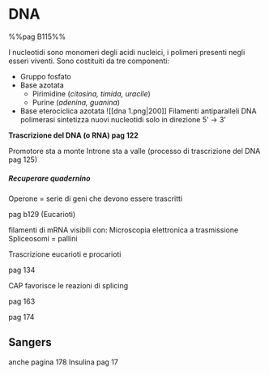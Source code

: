 # DNA
%%pag B115%%

I nucleotidi sono monomeri degli acidi nucleici, i polimeri presenti negli esseri viventi. Sono costituiti da tre componenti:  
- Gruppo fosfato 
- Base azotata
	- Pirimidine (*citosina, timida, uracile*)
	- Purine (*adenina, guanina*)
- Base eterociclica azotata
![[dna 1.png|200]]
Filamenti antiparalleli 
DNA polimerasi sintetizza nuovi nucleotidi solo in direzione 5' $\to$ 3' 

**Trascrizione del DNA (o RNA) pag 122** 

Promotore sta a monte 
Introne sta a valle
(processo di trascrizione del DNA pag 125)

##### Recuperare quadernino

Operone = serie di geni che devono essere trascritti

pag b129 (Eucarioti)

filamenti di mRNA visibili con: 
Microscopia elettronica a trasmissione 
Spliceosomi = pallini 

Trascrizione eucarioti e procarioti 


pag 134

CAP favorisce le reazioni di splicing 

pag 163

pag 174 
## Sangers
anche pagina 178 
Insulina pag 17